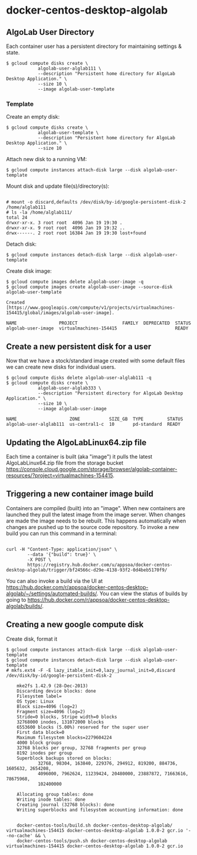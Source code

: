 # docker-centos-desktop-algolab


## AlgoLab User Directory
Each container user has a persistent directory for maintaining settings & state.

```
$ gcloud compute disks create \
            algolab-user-alglab111 \
            --description "Persistent home directory for AlgoLab Desktop Application." \
            --size 10 \
            --image algolab-user-template

```

### Template
Create an empty disk:
```
$ gcloud compute disks create \
            algolab-user-template \
            --description "Persistent home directory for AlgoLab Desktop Application." \
            --size 10
```

Attach new disk to a running VM:
```
$ gcloud compute instances attach-disk large --disk algolab-user-template
```

Mount disk and update file(s)/directory(s):
```

# mount -o discard,defaults /dev/disk/by-id/google-persistent-disk-2 /home/alglab111
# ls -la /home/alglab111/
total 24
drwxr-xr-x. 3 root root  4096 Jan 19 19:30 .
drwxr-xr-x. 9 root root  4096 Jan 19 19:32 ..
drwx------. 2 root root 16384 Jan 19 19:30 lost+found

```

Detach disk:
```
$ gcloud compute instances detach-disk large --disk algolab-user-template
```

Create disk image:
```
$ gcloud compute images delete algolab-user-image -q
$ gcloud compute images create algolab-user-image --source-disk algolab-user-template

Created [https://www.googleapis.com/compute/v1/projects/virtualmachines-154415/global/images/algolab-user-image].

NAME                PROJECT                 FAMILY  DEPRECATED  STATUS
algolab-user-image  virtualmachines-154415                      READY

```

## Create a new persistent disk for a user
Now that we have a stock/standard image created with some default files we can create new disks for individual users.

```
$ gcloud compute disks delete algolab-user-alglab111 -q
$ gcloud compute disks create \
            algolab-user-alglab333 \
            --description "Persistent directory for AlgoLab Desktop Application." \
            --size 10 \
            --image algolab-user-image

NAME                    ZONE           SIZE_GB  TYPE         STATUS
algolab-user-alglab111  us-central1-c  10       pd-standard  READY

```


## Updating the AlgoLabLinux64.zip file
Each time a container is built (aka "image") it pulls the latest AlgoLabLinux64.zip file from the storage bucket <https://console.cloud.google.com/storage/browser/algolab-container-resources/?project=virtualmachines-154415>.

## Triggering a new container image build
Containers are compiled (built) into an "image". When new containers are launched they pull the latest image from
the image server. When changes are made the image needs to be rebuilt. This happens automatically when changes are pushed
up to the source code repository. To invoke a new build you can run this command in a terminal:

```

curl -H "Content-Type: application/json" \
        --data '{"build": true}' \
        -X POST \
        https://registry.hub.docker.com/u/appsoa/docker-centos-desktop-algolab/trigger/bf24566c-d29e-4138-93f2-0d4beb5170f9/

```

You can also invoke a build via the UI at <https://hub.docker.com/r/appsoa/docker-centos-desktop-algolab/~/settings/automated-builds/>.
You can view the status of builds by going to <https://hub.docker.com/r/appsoa/docker-centos-desktop-algolab/builds/>.

## Creating a new google compute disk
Create disk, format it

```
$ gcloud compute instances attach-disk large --disk algolab-user-template
$ gcloud compute instances detach-disk large --disk algolab-user-template
# mkfs.ext4 -F -E lazy_itable_init=0,lazy_journal_init=0,discard /dev/disk/by-id/google-persistent-disk-2

    mke2fs 1.42.9 (28-Dec-2013)
    Discarding device blocks: done
    Filesystem label=
    OS type: Linux
    Block size=4096 (log=2)
    Fragment size=4096 (log=2)
    Stride=0 blocks, Stripe width=0 blocks
    32768000 inodes, 131072000 blocks
    6553600 blocks (5.00%) reserved for the super user
    First data block=0
    Maximum filesystem blocks=2279604224
    4000 block groups
    32768 blocks per group, 32768 fragments per group
    8192 inodes per group
    Superblock backups stored on blocks:
            32768, 98304, 163840, 229376, 294912, 819200, 884736, 1605632, 2654208,
            4096000, 7962624, 11239424, 20480000, 23887872, 71663616, 78675968,
            102400000

    Allocating group tables: done
    Writing inode tables: done
    Creating journal (32768 blocks): done
    Writing superblocks and filesystem accounting information: done

```

```

    docker-centos-tools/build.sh docker-centos-desktop-algolab/ virtualmachines-154415 docker-centos-desktop-algolab 1.0.0-2 gcr.io '--no-cache' && \
    docker-centos-tools/push.sh docker-centos-desktop-algolab virtualmachines-154415 docker-centos-desktop-algolab 1.0.0-2 gcr.io 
 
```